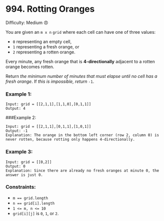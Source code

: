 # 994. Rotting Oranges
Difficulty: Medium :angry:

You are given an `m x n` `grid` where each cell can have one of three values:

- `0` representing an empty cell,
- `1` representing a fresh orange, or
- `2` representing a rotten orange.

Every minute, any fresh orange that is **4-directionally** adjacent to a rotten orange becomes rotten.

Return *the minimum number of minutes that must elapse until no cell has a fresh orange*. If *this is impossible, return* `-1`.

 

### Example 1:
```
Input: grid = [[2,1,1],[1,1,0],[0,1,1]]
Output: 4
```

###Example 2:
```
Input: grid = [[2,1,1],[0,1,1],[1,0,1]]
Output: -1
Explanation: The orange in the bottom left corner (row 2, column 0) is never rotten, because rotting only happens 4-directionally.
```

### Example 3:
```
Input: grid = [[0,2]]
Output: 0
Explanation: Since there are already no fresh oranges at minute 0, the answer is just 0.
```
 

### Constraints:

- `m == grid.length`
- `n == grid[i].length`
- `1 <= m, n <= 10`
- `grid[i][j]` is `0`, `1`, or `2`.

